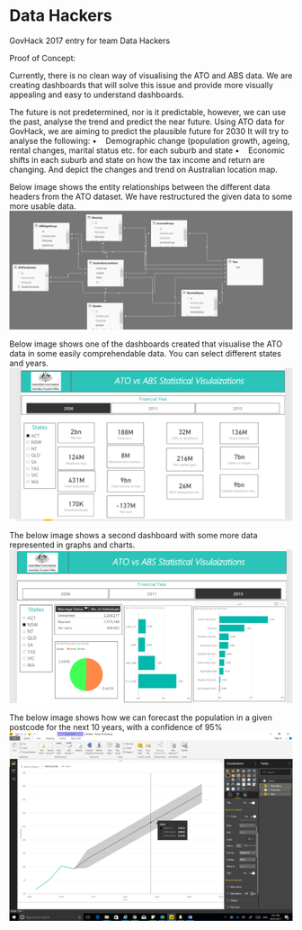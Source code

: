 # Data Hackers
GovHack 2017 entry for team Data Hackers

Proof of Concept: 

Currently, there is no clean way of visualising the ATO and ABS data. We are creating dashboards that will solve this issue and provide more visually appealing and easy to understand dashboards. 

The future is not predetermined, nor is it predictable, however, we can use the past, analyse the trend and predict the near future. Using ATO data for GovHack, we are aiming to predict the plausible future for 2030
It will try to analyse the following:
•    Demographic change (population growth, ageing, rental changes, marital status etc. for each suburb and state
•    Economic shifts in each suburb and state on how the tax income and return are changing.
And depict the changes and trend on Australian location map.


Below image shows the entity relationships between the different data headers from the ATO dataset. We have restructured the given data to some more usable data.
![Entity Relationships](https://raw.githubusercontent.com/sighmon/data-hackers/master/screenshots/entity-relationships.png)

Below image shows one of the dashboards created that visualise the ATO data in some easily comprehendable data. You can select different states and years. 
![Dashboard 1](https://raw.githubusercontent.com/sighmon/data-hackers/master/screenshots/dashboard1.png)

The below image shows a second dashboard with some more data represented in graphs and charts.
![Dashboard 2](https://raw.githubusercontent.com/sighmon/data-hackers/master/screenshots/dashboard2.png)

The below image shows how we can forecast the population in a given postcode for the next 10 years, with a confidence of 95% 
![Forecasting population](https://raw.githubusercontent.com/sighmon/data-hackers/master/screenshots/test-forecast-population.png)
